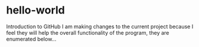 # hello-world
Introduction to GitHub
I am making changes to the current project because I feel they will help the overall
functionality of the program, they are enumerated below...
